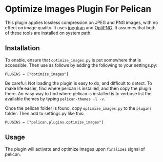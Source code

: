 Optimize Images Plugin For Pelican
==================================

This plugin applies lossless compression on JPEG and PNG images, with no
effect on image quality. It uses [jpegtran][1] and [OptiPNG][2]. It assumes
that both of these tools are installed on system path.

[1]: http://jpegclub.org/jpegtran/              "jpegtran"
[2]: http://optipng.sourceforge.net/            "OptiPNG"


Installation
------------

To enable, ensure that `optimize_images.py` is put somewhere that is accessible.
Then use as follows by adding the following to your settings.py:

    PLUGINS = ["optimize_images"]

Be careful: Not loading the plugin is easy to do, and difficult to detect. To
make life easier, find where pelican is installed, and then copy the plugin
there. An easy way to find where pelican is installed is to verbose list the
available themes by typing `pelican-themes -l -v`. 

Once the pelican folder is found, copy `optimize_images.py` to the `plugins` 
folder. Then add to settings.py like this:

    PLUGINS = ["pelican.plugins.optimize_images"]

Usage
-----
The plugin will activate and optimize images upon `finalizes` signal of
pelican.